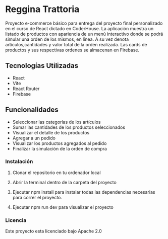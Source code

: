 # Reggina Trattoria 
Proyecto e-commerce básico para entrega del proyecto final personalizado en el curso de React dictado en CoderHouse. La aplicación muestra un listado de productos con apariencia de un menú interactivo donde se podrá simular una orden de los mismos, en línea. A su vez denota articulos,cantidades y valor total de la orden realizada. Las cards de productos y sus respectivas ordenes se almacenan en Firebase.

## Tecnologías Utilizadas
- React
- Vite
- React Router
- Firebase

## Funcionalidades
- Seleccionar las categorías de los artículos
- Sumar las cantidades de los productos seleccionados
- Visualizar el detalle de los productos
- Agregar a un pedido
- Visualizar los productos agregados al pedido
- Finalizar la simulación de la orden de compra

### Instalación
1. Clonar el repositorio en tu ordenador local

2. Abrir la terminal dentro de la carpeta del proyecto

3. Ejecutar npm install para instalar todas las dependencias necesarias para correr el proyecto.

4. Ejecutar npm run dev para visualizar el proyecto

### Licencia 
Este proyecto esta licenciado bajo Apache 2.0